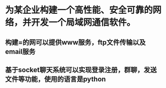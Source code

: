 # 为某企业构建一个高性能、安全可靠的网络，并开发一个局域网通信软件。
## 构建=的网可以提供www服务，ftp文件传输以及email服务
## 基于socket聊天系统可以实现登录注册，群聊，发送文件等功能，使用的语言是python
